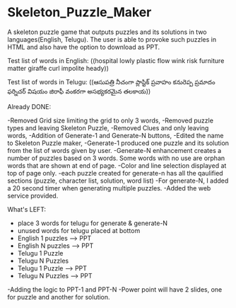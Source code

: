 # Skeleton_Puzzle_Maker
 A skeleton puzzle game that outputs puzzles and its solutions in two languages(English, Telugu). The user is able to provoke such puzzles in HTML and also have the option to download as PPT.

 Test list of words in English:
((hospital
lowly
plastic
flow
wink
risk
furniture
matter
giraffe
curl
impolite
heady))	


 Test list of words in Telugu:
((ఆసుపత్రి
నీచంగా
ప్లాస్టిక్
ప్రవాహం
కనురెప్ప
ప్రమాదం
ఫర్నిచర్
విషయం
జిరాఫీ
వంకరగా
అసభ్యకరమైన
తలకాయ))

Already DONE: 

-Removed Grid size limiting the grid to only 3 words,
-Removed puzzle types and leaving Skeleton Puzzle,
-Removed Clues and only leaving words,
-Addition of Generate-1 and Generate-N buttons,
-Edited the name to Skeleton Puzzle maker,
-Generate-1 produced one puzzle and its solution from the list of words given by user.
-Generate-N enhancement creates a number of puzzles based on 3 words.  Some words with no use are orphan words that are shown at end of page. 
-Color and line selection displayed at top of page only.
-each puzzle created for generate-n has all the qaulified sections (puzzle, character list, solution, word list)
-For generate-N, I added a 20 second timer when generating multiple puzzles.
-Added the web service provided.

What's LEFT: 
- place 3 words for telugu for generate & generate-N
- unused words for telugu placed at bottom
- English 1 puzzles --> PPT
- English N puzzles --> PPT
- Telugu 1 Puzzle
- Telugu N Puzzles
- Telugu 1 Puzzle --> PPT
- Telugu N Puzzles --> PPT

-Adding the logic to PPT-1 and PPT-N
-Power point will have 2 slides, one for puzzle and another for solution.
